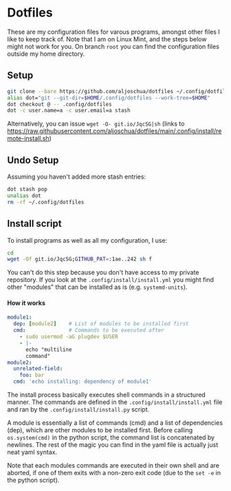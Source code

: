 # Dotfiles
These are my configuration files for varous programs, amongst other files I like to keep track of.
Note that I am on Linux Mint, and the steps below might not work for you.
On branch `root` you can find the configuration files outside my home directory.
## Setup
```bash
git clone --bare https://github.com/aljoschua/dotfiles ~/.config/dotfiles
alias dot="git --git-dir=$HOME/.config/dotfiles --work-tree=$HOME"
dot checkout @ -- .config/dotfiles
dot -c user.name=a -c user.email=a stash
```
Alternatively, you can issue `wget -O- git.io/JqcSG|sh` (links to https://raw.githubusercontent.com/aljoschua/dotfiles/main/.config/install/remote-install.sh)

## Undo Setup
Assuming you haven't added more stash entries:
```bash
dot stash pop
unalias dot
rm -rf ~/.config/dotfiles
```

## Install script
To install programs as well as all my configuration, I use:
```bash
cd
wget -Of git.io/JqcSG;GITHUB_PAT=:1ae..242 sh f
```
You can't do this step because you don't have access to my private repository.
If you look at the `.config/install/install.yml` you might find other "modules"
that can be installed as is (e.g. `systemd-units`).

#### How it works
```yaml
module1:
  dep: [module2]    # List of modules to be installed first
  cmd:              # Commands to be executed after
    - sudo usermod -aG plugdev $USER
    - |-
      echo "multiline
      command"
module2:
  unrelated-field:
    foo: bar
  cmd: 'echo installing: dependency of module1'
```
The install process basically executes shell commands in a structured manner.
The commands are defined in the `.config/install/install.yml` file and ran by the `.config/install/install.py` script.

A module is essentially a list of commands (cmd) and a list of dependencies (dep), which are other modules to be installed first.
Before calling `os.system(cmd)` in the python script, the command list is concatenated by newlines.
The rest of the magic you can find in the yaml file is actually just neat yaml syntax.

Note that each modules commands are executed in their own shell and are aborted, if one of them exits with a non-zero exit code (due to the `set -e` in the python script).
